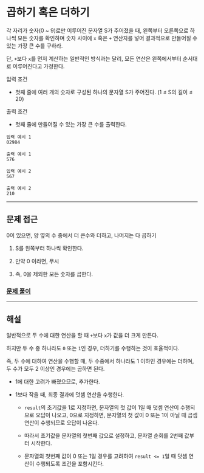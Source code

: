 # 곱하기 혹은 더하기

각 자리가 숫자(0 ~ 9)로만 이루어진 문자열 S가 주어졌을 때, 왼쪽부터 오른쪽으로 하나씩 모든 숫자를 확인하며 숫자 사이에 `x` 혹은 `+` 연산자를 넣어 결과적으로 만들어질 수 있는 가장 큰 수를 구하라.

단, `+`보다 `x`를 먼저 계산하는 일반적인 방식과는 달리, 모든 연산은 왼쪽에서부터 순서대로 이루어진다고 가정한다.

입력 조건

- 첫째 줄에 여러 개의 숫자로 구성된 하나의 문자열 S가 주어진다. (1 ≤ S의 길이 ≤ 20)

출력 조건

- 첫째 줄에 만들어질 수 있는 가장 큰 수를 출력한다.

```
입력 예시 1
02984

출력 예시 1
576
```

```
입력 예시 2
567

출력 예시 2
210
```

---

## 문제 접근

0이 있으면, 양 옆의 수 중에서 더 큰수와 더하고, 나머지는 다 곱하기

1. S를 왼쪽부터 하나씩 확인한다.

2. 만약 0 이라면, 무시

3. 즉, 0을 제외한 모든 숫자를 곱한다.

### [문제 풀이](./2.py)

---

## 해설

일반적으로 두 수에 대한 연산을 할 때 `+`보다 `x`가 값을 더 크게 만든다.

하지만 두 수 중 하나라도 `0` 또는 `1`인 경우, 더하기를 수행하는 것이 효율적이다.

즉, 두 수에 대하여 연산을 수행할 때, 두 수중에서 하나라도 1 이하인 경우에는 더하며, 두 수가 모두 2 이상인 경우에는 곱하면 된다.

- 1에 대한 고려가 빠졌으므로, 추가한다.

- 1보다 작을 때, 최종 결과에 덧셈 연산을 수행한다.

  - `result`의 초기값을 1로 지정하면, 문자열의 첫 값이 1일 때 덧셈 연산이 수행되므로 오답이 나오고, 0으로 지정하면, 문자열의 첫 값이 0 또는 1이 아닐 때 곱셈 연산이 수행되므로 오답이 나온다.

  - 따라서 초기값을 문자열의 첫번째 값으로 설정하고, 문자열 순회를 2번째 값부터 시작한다.

  - 문자열의 첫번째 값이 0 또는 1일 경우를 고려하여 `result <= 1`일 때 덧셈 연산이 수행되도록 조건을 포함시킨다.
